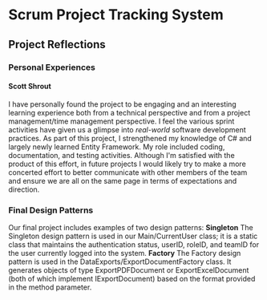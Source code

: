 ﻿# Scrum Project Tracking System
## Project Reflections

### Personal Experiences
#### Scott Shrout
I have personally found the project to be engaging and an interesting learning experience both from a technical perspective and from a project management/time management perspective.  I feel the various sprint activities have given us a glimpse into *real-world* software development practices.  As part of this project, I strengthened my knowledge of C# and largely newly learned Entity Framework.  My role included coding, documentation, and testing activities.
Although I'm satisfied with the product of this effort, in future projects I would likely try to make a more concerted effort to better communicate with other members of the team and ensure we are all on the same page in terms of expectations and direction.




### Final Design Patterns
Our final project includes examples of two design patterns:
**Singleton**
The Singleton design pattern is used in our Main/CurrentUser class; it is a static class that maintains the authentication status, userID, roleID, and teamID for the user currently logged into the system.
**Factory**
The Factory design pattern is used in the DataExports/ExportDocumentFactory class.  It generates objects of type ExportPDFDocument or ExportExcelDocument (both of which implement IExportDocument) based on the format provided in the method parameter.
